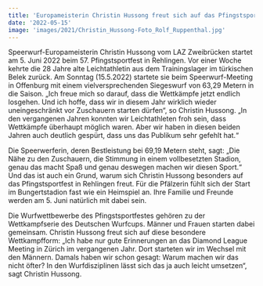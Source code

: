 ```yaml
---
title: 'Europameisterin Christin Hussong freut sich auf das Pfingstsportfest'
date: '2022-05-15'
image: 'images/2021/Christin_Hussong-Foto_Rolf_Ruppenthal.jpg'
---
```


Speerwurf-Europameisterin Christin Hussong vom LAZ Zweibrücken startet am 5. Juni 2022 beim 57. Pfingstsportfest in Rehlingen. Vor einer Woche kehrte die 28 Jahre alte Leichtathletin aus dem Trainingslager im türkischen Belek zurück. Am Sonntag (15.5.2022) startete sie beim Speerwurf-Meeting in Offenburg mit einem vielversprechenden Siegeswurf von 63,29 Metern in die Saison. „Ich freue mich so darauf, dass die Wettkämpfe jetzt endlich losgehen. Und ich hoffe, dass wir in diesem Jahr wirklich wieder uneingeschränkt vor Zuschauern starten dürfen“, so Christin Hussong. „In den vergangenen Jahren konnten wir Leichtathleten froh sein, dass Wettkämpfe überhaupt möglich waren. Aber wir haben in diesen beiden Jahren auch deutlich gespürt, dass uns das Publikum sehr gefehlt hat.“

Die Speerwerferin, deren Bestleistung bei 69,19 Metern steht, sagt: „Die Nähe zu den Zuschauern, die Stimmung in einem vollbesetzten Stadion, genau das macht Spaß und genau deswegen machen wir diesen Sport.“ Und das ist auch ein Grund, warum sich Christin Hussong besonders auf das Pfingstsportfest in Rehlingen freut. Für die Pfälzerin fühlt sich der Start im Bungertstadion fast wie ein Heimspiel an. Ihre Familie und Freunde werden am 5. Juni natürlich mit dabei sein.

Die Wurfwettbewerbe des Pfingstsportfestes gehören zu der Wettkampfserie des Deutschen Wurfcups. Männer und Frauen starten dabei gemeinsam. Christin Hussong freut sich auf diese besondere Wettkampfform: „Ich habe nur gute Erinnerungen an das Diamond League Meeting in Zürich im vergangenen Jahr. Dort starteten wir im Wechsel mit den Männern. Damals haben wir schon gesagt: Warum machen wir das nicht öfter? In den Wurfdisziplinen lässt sich das ja auch leicht umsetzen“, sagt Christin Hussong. 